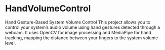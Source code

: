 # HandVolumeControl
Hand Gesture-Based System Volume Control This project allows you to control your system’s audio volume using hand gestures detected through a webcam. It uses OpenCV for image processing and MediaPipe for hand tracking, mapping the distance between your fingers to the system volume level.
